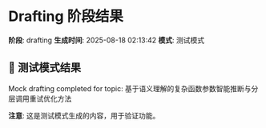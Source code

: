 # Drafting 阶段结果

**阶段**: drafting
**生成时间**: 2025-08-18 02:13:42
**模式**: 测试模式

## 📝 测试模式结果

Mock drafting completed for topic: 基于语义理解的复杂函数参数智能推断与分层调用重试优化方法

**注意**: 这是测试模式生成的内容，用于验证功能。